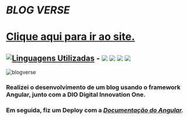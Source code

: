 # *BLOG VERSE*

# [Clique aqui para ir ao site.](https://yagoferre.github.io/angular-blog/)

## [![Linguagens Utilizadas](https://img.shields.io/badge/Linguagens-Utilizadas%20-%23323330.svg?&style=for-the-badge&logo=perfil&logoColor=black&color=F745B5)](https://github.com/iuricode/readme-template/tree/main/profile) - <img src="https://img.shields.io/badge/Angular-DD0031?style=for-the-badge&logo=angular&logoColor=white" /> <img src="https://img.shields.io/badge/HTML5-E34F26?style=for-the-badge&logo=html5&logoColor=white" /> <img src="https://img.shields.io/badge/TypeScript-007ACC?style=for-the-badge&logo=typescript&logoColor=white" /> <img src="https://img.shields.io/badge/CSS3-1572B6?style=for-the-badge&logo=css3&logoColor=white" />

![blogverse](https://user-images.githubusercontent.com/103700322/203056797-855470d8-9b71-4908-bc4a-78ef7f9661f3.png)

### Realizei o desenvolvimento de um blog usando o framework Angular, junto com a DIO Digital Innovation One.
### Em seguida, fiz um Deploy com a *[Documentação do Angular](https://angular.io/guide/deployment).*

